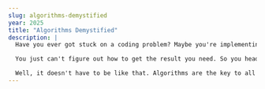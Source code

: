 ```yaml
---
slug: algorithms-demystified
year: 2025
title: "Algorithms Demystified"
description: |
  Have you ever got stuck on a coding problem? Maybe you're implementing a feature on one of your projects, maybe you're solving puzzles for something like Advent of Code, and you get stuck.

  You just can't figure out how to get the result you need. So you head over to Stack Overflow, or Reddit, or ask a colleague for help, and you get an answer like "oh, that's easy, just use Dijkstra's algorithm"... and your brain crashes. Use what? So you go and look it up and discover it's for "finding the shortest paths between nodes in a weighted graph", and now you've got to look up what a "node" is, and what a "weighted graph" is... and then figure out how to turn all that into working code? Nightmare.

  Well, it doesn't have to be like that. Algorithms are the key to all kinds of features and systems, from networks to autocorrect, and understanding how they work will help you build better software, fix subtle bugs - and solve Advent of Code. In this talk, we'll meet some of my favourite algorithms, explain why they're important, and help you understand what they do, and how they do it.
--- 
```


